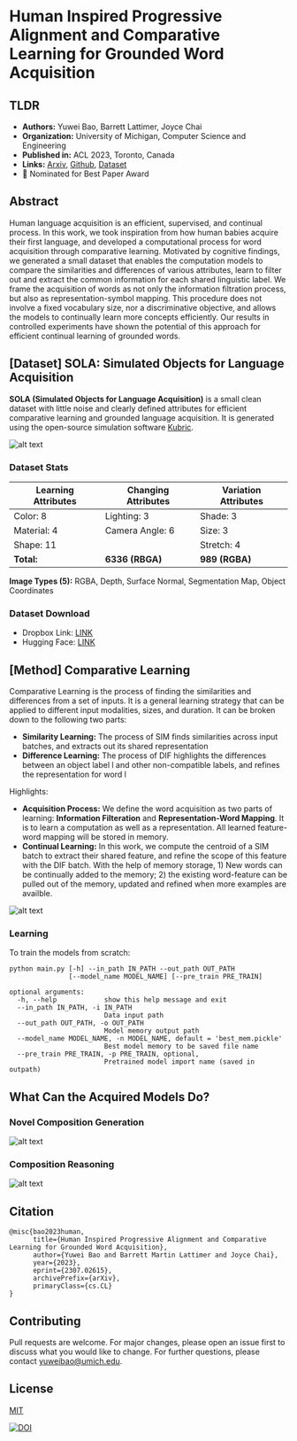 # Human Inspired Progressive Alignment and Comparative Learning for Grounded Word Acquisition

## TLDR

- **Authors:** Yuwei Bao, Barrett Lattimer, Joyce Chai
- **Organization:** University of Michigan, Computer Science and Engineering
- **Published in:** ACL 2023, Toronto, Canada
- **Links:** [Arxiv](https://arxiv.org/abs/2307.02615), [Github](https://github.com/sled-group/Comparative-Learning/tree/main), [Dataset](https://www.dropbox.com/sh/irnw2jdw3vs9od9/AACB1SqQWeWE7hjJTfhTRhA5a?dl=0)
- :star2: Nominated for Best Paper Award




## Abstract
Human language acquisition is an efficient, supervised, and continual process. In this work, we took inspiration from how human babies acquire their first language, and developed a computational process for word acquisition through comparative learning. Motivated by cognitive findings, we generated a small dataset that enables the computation models to compare the similarities and differences of various attributes, learn to filter out and extract the common information for each shared linguistic label. We frame the acquisition of words as not only the information filtration process, but also as representation-symbol mapping. This procedure does not involve a fixed vocabulary size, nor a discriminative objective, and allows the models to continually learn more concepts efficiently. Our results in controlled experiments have shown the potential of this approach for efficient continual learning of grounded words.


## [Dataset] **SOLA**: **S**imulated **O**bjects for **L**anguage **A**cquisition

**SOLA (Simulated Objects for Language Acquisition)** is a small clean dataset with little noise and clearly defined attributes for efficient comparative learning and grounded language acquisition. It is generated using the open\-source simulation software [Kubric](https://github.com/google-research/kubric).

![alt text](https://github.com/sled-group/Comparative-Learning/blob/main/assets/dataset_figure.png)


### Dataset Stats

|Learning Attributes  |Changing Attributes |Variation Attributes |
| ------------- | ------------- | ------------- |
| Color: 8 | Lighting: 3  | Shade: 3 |
| Material: 4  | Camera Angle: 6  | Size: 3 |
| Shape: 11 | |Stretch: 4|
|**Total:**| **6336 (RBGA)** | **989 (RGBA)**|


**Image Types (5):** RGBA, Depth, Surface Normal, Segmentation Map, Object Coordinates


### Dataset Download

- Dropbox Link: [LINK](https://www.dropbox.com/sh/irnw2jdw3vs9od9/AACB1SqQWeWE7hjJTfhTRhA5a?dl=0)
- Hugging Face: [LINK](https://huggingface.co/datasets/sled-umich/SOLA)


## [Method] **Comparative Learning**

Comparative Learning is the process of finding the similarities and differences from a set of inputs. It is a general learning strategy that can be applied to different input modalities, sizes, and duration. It can be broken down to the following two parts:
- **Similarity Learning:** The process of SIM finds similarities across input batches, and extracts out its shared representation 
- **Difference Learning:** The process of DIF highlights the differences between an object label l and other non-compatible labels, and refines the representation for word l

Highlights:
- **Acquisition Process:** We define the word acquisition as two parts of learning: **Information Filteration** and **Representation-Word Mapping**. It is to learn a computation as well as a representation. All learned feature-word mapping will be stored in memory.
- **Continual Learning:** In this work, we compute the centroid of a SIM batch to extract their shared feature, and refine the scope of this feature with the DIF batch. With the help of memory storage, 1) New words can be continually added to the memory; 2) the existing word-feature can be pulled out of the memory, updated and refined when more examples are availble. 

![alt text](https://github.com/sled-group/Comparative-Learning/blob/main/assets/pipeline.png)


### Learning
To train the models from scratch:
```
python main.py [-h] --in_path IN_PATH --out_path OUT_PATH
               [--model_name MODEL_NAME] [--pre_train PRE_TRAIN]

optional arguments:
  -h, --help            show this help message and exit
  --in_path IN_PATH, -i IN_PATH
                        Data input path
  --out_path OUT_PATH, -o OUT_PATH
                        Model memory output path
  --model_name MODEL_NAME, -n MODEL_NAME, default = 'best_mem.pickle'
                        Best model memory to be saved file name
  --pre_train PRE_TRAIN, -p PRE_TRAIN, optional,
                        Pretrained model import name (saved in outpath)
 ```


## What Can the Acquired Models Do?

### Novel Composition Generation
![alt text](https://github.com/sled-group/Comparative-Learning/blob/main/assets/composition.png)


### Composition Reasoning
<!-- ![alt text](https://github.com/sled-group/Comparative-Learning/blob/main/assets/r_c.png)
![alt text](https://github.com/sled-group/Comparative-Learning/blob/main/assets/r_m.png)
![alt text](https://github.com/sled-group/Comparative-Learning/blob/main/assets/r_s.png) -->

![alt text](https://github.com/sled-group/Comparative-Learning/blob/main/assets/reason.png)


## Citation
```
@misc{bao2023human,
      title={Human Inspired Progressive Alignment and Comparative Learning for Grounded Word Acquisition}, 
      author={Yuwei Bao and Barrett Martin Lattimer and Joyce Chai},
      year={2023},
      eprint={2307.02615},
      archivePrefix={arXiv},
      primaryClass={cs.CL}
}
```

## Contributing
Pull requests are welcome. For major changes, please open an issue first to discuss what you would like to change. For further questions, please contact yuweibao@umich.edu.


## License
[MIT](https://choosealicense.com/licenses/mit/)

[![DOI](https://zenodo.org/badge/326563198.svg)](https://zenodo.org/badge/latestdoi/326563198)


